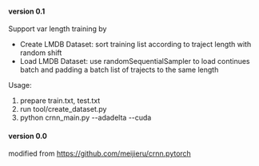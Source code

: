 #### version 0.1
Support var length training by 
- Create LMDB Dataset: sort training list according to traject length with random shift
- Load LMDB Dataset: use randomSequentialSampler to load continues batch and padding a batch list of trajects to the same length

Usage:
1. prepare train.txt, test.txt
2. run tool/create_dataset.py
3. python crnn_main.py --adadelta --cuda


#### version 0.0
modified from https://github.com/meijieru/crnn.pytorch
